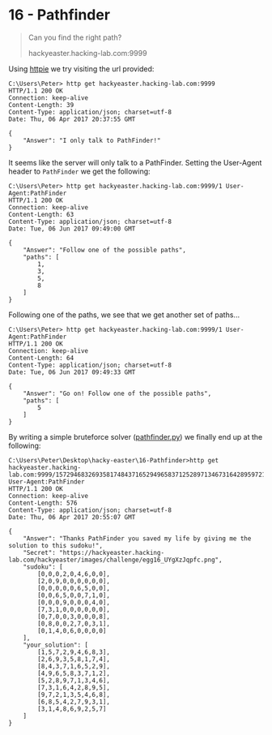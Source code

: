# 16 - Pathfinder



> Can you find the right path?
> 
> hackyeaster.hacking-lab.com:9999

Using [httpie](https://github.com/jakubroztocil/httpie) we try visiting the
url provided:

```
C:\Users\Peter> http get hackyeaster.hacking-lab.com:9999
HTTP/1.1 200 OK
Connection: keep-alive
Content-Length: 39
Content-Type: application/json; charset=utf-8
Date: Thu, 06 Apr 2017 20:37:55 GMT

{
    "Answer": "I only talk to PathFinder!"
}
```

It seems like the server will only talk to a PathFinder. Setting the User-Agent
header to `PathFinder` we get the following:

```
C:\Users\Peter> http get hackyeaster.hacking-lab.com:9999/1 User-Agent:PathFinder
HTTP/1.1 200 OK
Connection: keep-alive
Content-Length: 63
Content-Type: application/json; charset=utf-8
Date: Tue, 06 Jun 2017 09:49:00 GMT

{
    "Answer": "Follow one of the possible paths",
    "paths": [
        1,
        3,
        5,
        8
    ]
}
```

Following one of the paths, we see that we get another set of paths...

```
C:\Users\Peter> http get hackyeaster.hacking-lab.com:9999/1 User-Agent:PathFinder
HTTP/1.1 200 OK
Connection: keep-alive
Content-Length: 64
Content-Type: application/json; charset=utf-8
Date: Tue, 06 Jun 2017 09:49:33 GMT

{
    "Answer": "Go on! Follow one of the possible paths",
    "paths": [
        5
    ]
}
```

By writing a simple bruteforce solver ([pathfinder.py](./pathfinder.py)) we 
finally end up at the following:

```
C:\Users\Peter\Desktop\hacky-easter\16-Pathfinder>http get hackyeaster.hacking-lab.com:9999/157294683269358174843716529496583712528971346731642895972135468685427931314869257 User-Agent:PathFinder
HTTP/1.1 200 OK
Connection: keep-alive
Content-Length: 576
Content-Type: application/json; charset=utf-8
Date: Thu, 06 Apr 2017 20:55:07 GMT

{
    "Answer": "Thanks PathFinder you saved my life by giving me the solution to this sudoku!",
    "Secret": "https://hackyeaster.hacking-lab.com/hackyeaster/images/challenge/egg16_UYgXzJqpfc.png",
    "sudoku": [
        [0,0,0,2,0,4,6,0,0],
        [2,0,9,0,0,0,0,0,0],
        [0,0,0,0,0,6,5,0,0],
        [0,0,6,5,0,0,7,1,0],
        [0,0,0,9,0,0,0,4,0],
        [7,3,1,0,0,0,0,0,0],
        [0,7,0,0,3,0,0,0,8],
        [0,8,0,0,2,7,0,3,1],
        [0,1,4,0,6,0,0,0,0]
    ],
    "your_solution": [
        [1,5,7,2,9,4,6,8,3],
        [2,6,9,3,5,8,1,7,4],
        [8,4,3,7,1,6,5,2,9],
        [4,9,6,5,8,3,7,1,2],
        [5,2,8,9,7,1,3,4,6],
        [7,3,1,6,4,2,8,9,5],
        [9,7,2,1,3,5,4,6,8],
        [6,8,5,4,2,7,9,3,1],
        [3,1,4,8,6,9,2,5,7]
    ]
}
```